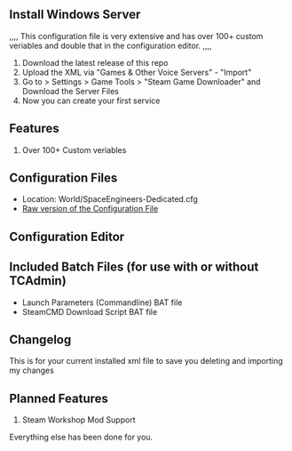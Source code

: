 ## Install Windows Server

,,,,
This configuration file is very extensive and has over 100+ custom veriables and double that in the configuration editor.
,,,,

1. Download the latest release of this repo
2. Upload the XML via "Games & Other Voice Servers" - "Import"
3. Go to > Settings > Game Tools > "Steam Game Downloader" and Download the Server Files
4. Now you can create your first service


## Features

1. Over 100+ Custom veriables


## Configuration Files

* Location: World/SpaceEngineers-Dedicated.cfg
* [Raw version of the Configuration File](#)

## Configuration Editor


## Included Batch Files (for use with or without TCAdmin)

* Launch Parameters (Commandline) BAT file
* SteamCMD Download Script BAT file

## Changelog

This is for your current installed xml file to save you deleting and importing my changes

## Planned Features

1. Steam Workshop Mod Support

Everything else has been done for you.